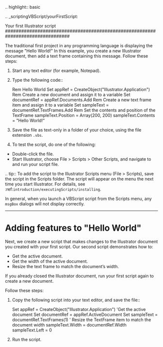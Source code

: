 .. highlight:: basic

.. _scriptingVBScript/yourFirstScript:

Your first Illustrator script
################################################################################

The traditional first project in any programming language is displaying the message "Hello World!" In this example, you create a new Illustrator document, then add a text frame containing this message. Follow these steps:

1. Start any text editor (for example, Notepad).
2. Type the following code::

    Rem Hello World
    Set appRef = CreateObject("Illustrator.Application")
    Rem Create a new document and assign it to a variable
    Set documentRef = appRef.Documents.Add
    Rem Create a new text frame item and assign it to a variable
    Set sampleText = documentRef.TextFrames.Add
    Rem Set the contents and position of the TextFrame
    sampleText.Position = Array(200, 200)
    sampleText.Contents = "Hello World!"

3. Save the file as text-only in a folder of your choice, using the file extension ``.vbs``.
4. To test the script, do one of the following:

- Double-click the file.
- Start Illustrator, choose File > Scripts > Other Scripts, and navigate to and run your script file.

.. tip::
  To add the script to the Illustrator Scripts menu (File > Scripts), save the script in the Scripts folder. The script will appear on the menu the next time you start Illustrator. For details, see :ref:`introduction/executingScripts/installing`.

  In general, when you launch a VBScript script from the Scripts menu, any ``msgBox`` dialogs will not display correctly.

----

Adding features to "Hello World"
================================================================================

Next, we create a new script that makes changes to the Illustrator document you created with your first script. Our second script demonstrates how to:

- Get the active document.
- Get the width of the active document.
- Resize the text frame to match the document’s width.

If you already closed the Illustrator document, run your first script again to create a new document.

Follow these steps:

1. Copy the following script into your text editor, and save the file::

    Set appRef = CreateObject("Illustrator.Application")
    'Get the active document
    Set documentRef = appRef.ActiveDocument
    Set sampleText = documentRef.TextFrames(1)
    ' Resize the TextFrame item to match the document width
    sampleText.Width = documentRef.Width
    sampleText.Left = 0

2. Run the script.
